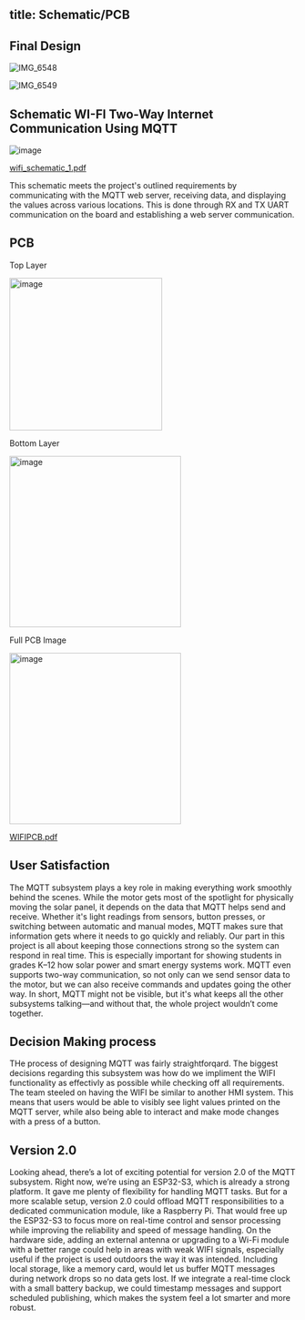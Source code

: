 title: Schematic/PCB
---

## Final Design


![IMG_6548](https://github.com/user-attachments/assets/2486428a-1d86-4083-94bf-e89d954788d7)

![IMG_6549](https://github.com/user-attachments/assets/42ba48a8-55fd-4947-a306-ca619398150e)



## Schematic WI-FI Two-Way Internet Communication Using MQTT

![image](https://github.com/user-attachments/assets/b50dc292-9f08-4729-be37-c32dfcc6f4c4)






[wifi_schematic_1.pdf](https://github.com/user-attachments/files/20032067/wifi_schematic_1.pdf)




This schematic meets the project's outlined requirements by communicating with the MQTT web server, receiving data, and displaying the values across various locations. This is done through RX and TX UART communication on the board and establishing a web server communication.


## PCB



Top Layer

<img width="268" alt="image" src="https://github.com/user-attachments/assets/5e01db68-9875-4cfb-9b88-5b326a931cc3" />



Bottom Layer

<img width="301" alt="image" src="https://github.com/user-attachments/assets/4db6a076-b345-4568-808b-d9b23df0b5fb" />


Full PCB Image

<img width="301" alt="image" src="https://github.com/user-attachments/assets/94b46763-3ff1-4361-9c3b-915194860bcf" />


[WIFIPCB.pdf](https://github.com/user-attachments/files/19714302/WIFIPCB.pdf)




## User Satisfaction
The MQTT subsystem plays a key role in making everything work smoothly behind the scenes. While the motor gets most of the spotlight for physically moving the solar panel, it depends on the data that MQTT helps send and receive. Whether it's light readings from sensors, button presses, or switching between automatic and manual modes, MQTT makes sure that information gets where it needs to go quickly and reliably. Our part in this project is all about keeping those connections strong so the system can respond in real time. This is especially important for showing students in grades K–12 how solar power and smart energy systems work. MQTT even supports two-way communication, so not only can we send sensor data to the motor, but we can also receive commands and updates going the other way. In short, MQTT might not be visible, but it's what keeps all the other subsystems talking—and without that, the whole project wouldn’t come together.


## Decision Making process
THe process of designing MQTT was fairly straightforqard. The biggest decisions regarding this subsystem was how do we impliment the WIFI functionality as effectivly as possible while checking off all requirements. The team steeled on having the WIFI be similar to another HMI system. This means that users would be able to visibly see light values printed on the MQTT server, while also being able to interact and make mode changes with a press of a button. 




## Version 2.0
Looking ahead, there’s a lot of exciting potential for version 2.0 of the MQTT subsystem. Right now, we’re using an ESP32-S3, which is already a strong platform. It gave me plenty of flexibility for handling MQTT tasks. But for a more scalable setup, version 2.0 could offload MQTT responsibilities to a dedicated communication module, like a Raspberry Pi. That would free up the ESP32-S3 to focus more on real-time control and sensor processing while improving the reliability and speed of message handling.
On the hardware side, adding an external antenna or upgrading to a Wi-Fi module with a better range could help in areas with weak WIFI signals, especially useful if the project is used outdoors the way it was intended. Including local storage, like a memory card, would let us buffer MQTT messages during network drops so no data gets lost. If we integrate a real-time clock with a small battery backup, we could timestamp messages and support scheduled publishing, which makes the system feel a lot smarter and more robust.








